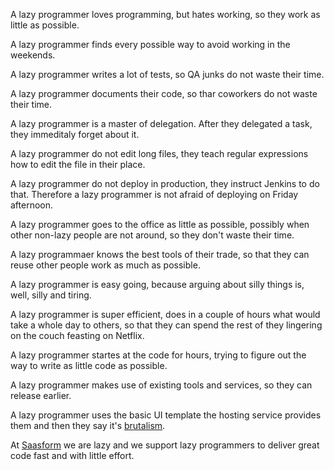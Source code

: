 <script data-goatcounter="https://vernizzis.goatcounter.com/count" async src="//gc.zgo.at/count.js"></script>

A lazy programmer loves programming, but hates working, so they work as little as possible.

A lazy programmer finds every possible way to avoid working in the weekends.

A lazy programmer writes a lot of tests, so QA junks do not waste their time.

A lazy programmer documents their code, so thar coworkers do not waste their time.

A lazy programmer is a master of delegation. After they delegated a task, they immeditaly forget about it.

A lazy programmer do not edit long files, they teach regular expressions how to edit the file in their place.

A lazy programmer do not deploy in production, they instruct Jenkins to do that. Therefore a lazy programmer is not afraid of deploying on Friday afternoon.

A lazy programmer goes to the office as little as possible, possibly when other non-lazy people are not around, so they don't waste their time.

A lazy programmaer knows the best tools of their trade, so that they can reuse other people work as much as possible.

A lazy programmer is easy going, because arguing about silly things is, well, silly and tiring.

A lazy programmer is super efficient, does in a couple of hours what would take a whole day to others, so that they can spend the rest of they lingering on the couch feasting on Netflix.

A lazy programmer startes at the code for hours, trying to figure out the way to write as little code as possible.

A lazy programmer makes use of existing tools and services, so they can release earlier.

A lazy programmer uses the basic UI template the hosting service provides them and then they say it's [brutalism](https://brutalist-web.design/).

At [Saasform](https://saasform.dev) we are lazy and we support lazy programmers to deliver great code fast and with little effort.
